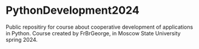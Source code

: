 # PythonDevelopment2024
Public repositiry for course about cooperative development of applications in Python.
Course created by FrBrGeorge, in Moscow State University spring 2024.
